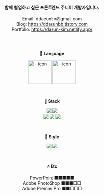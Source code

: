 
<h4 align="center">
함께 협업하고 싶은 프론트엔드 주니어 개발자입니다.
</h4>

<p align="center">
<span>Email: ddaeunbb@gmail.com</span>
<br>
<span>Blog: <a href="https://ddaeunbb.tistory.com">https://ddaeunbb.tistory.com</a></span>
<br>
<span>Portfolio: <a href="https://daeun-kim.netlify.app/">https://daeun-kim.netlify.app/</a></span>
</p>

<br>
<br>

<p align="center">
<strong><span>🍚 Language</span></strong>
<div align="center">
<img src="https://techstack-generator.vercel.app/js-icon.svg" alt="icon" width="75" height="75" />
<img src="https://techstack-generator.vercel.app/ts-icon.svg" alt="icon" width="75" height="75" />
</div>
</p>

<br>

<p align="center">
<strong><span>🍞 Stack</span></strong>
<div align="center">
<img src="https://img.shields.io/badge/React-61DAFC?style=for-the-badge&logo=React&logoColor=black" />
<img src="https://img.shields.io/badge/ReactRouter-CA4245?style=for-the-badge&logo=ReactRouter&logoColor=white" />
<br>
<img src="https://img.shields.io/badge/Redux-764ABC?style=for-the-badge&logo=Redux&logoColor=white" />
<img src="https://img.shields.io/badge/Axios-5A29E4?style=for-the-badge&logo=Axios&logoColor=white" />
<img src="https://img.shields.io/badge/ReactQuery-FF4154?style=for-the-badge&logo=ReactQuery&logoColor=white" />
</div>
</p>

<br>

<p align="center">
<strong><span>🌈 Style</span></strong>
<div align="center">
<img src="https://img.shields.io/badge/styled-components-DB7093?style=for-the-badge&logo=styled-components&logoColor=white">
<img src="https://img.shields.io/badge/Tailwind-06B6D4?style=for-the-badge&logo=Tailwind CSS&logoColor=white">
</div>
</p>

<br>

<p align="center">
<strong><span>⭐️ Etc</span></strong>
<div align="center">
PowerPoint ■■■■■
<br>
Adobe PhotoShop ■■■□□
<br>
Adobe Premier Pro ■■□□□
</p>

